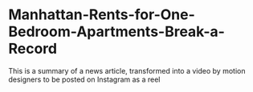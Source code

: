 # Manhattan-Rents-for-One-Bedroom-Apartments-Break-a-Record
This is a summary of a news article, transformed into a video by motion designers to be posted on Instagram as a reel

